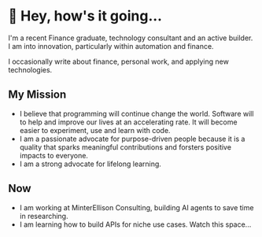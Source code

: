 # 👋 Hey, how's it going...

I'm a recent Finance graduate, technology consultant and an active builder. I am into innovation, particularly within automation and finance.

I occasionally write about finance, personal work, and applying new technologies.

## My Mission

* I believe that programming will continue change the world. Software will to help and improve our lives at an accelerating rate. It will become easier to experiment, use and learn with code.
* I am a passionate advocate for purpose-driven people because it is a quality that sparks meaningful contributions and forsters positive impacts to everyone.
* I am a strong advocate for lifelong learning.

## Now
* I am working at MinterEllison Consulting, building AI agents to save time in researching.
* I am learning how to build APIs for niche use cases. Watch this space...

